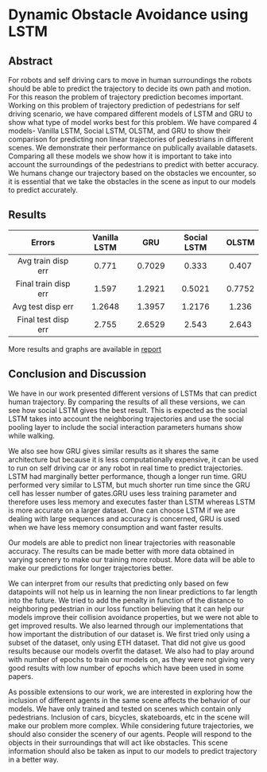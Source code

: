 # Dynamic Obstacle Avoidance using LSTM

## Abstract
For robots and self driving cars to move in human
surroundings the robots should be able to predict the trajectory
to decide its own path and motion. For this reason the problem
of trajectory prediction becomes important. Working on this
problem of trajectory prediction of pedestrians for self driving
scenario, we have compared different models of LSTM and GRU
to show what type of model works best for this problem. We
have compared 4 models- Vanilla LSTM, Social LSTM, OLSTM,
and GRU to show their comparison for predicting non linear
trajectories of pedestrians in different scenes. We demonstrate
their performance on publically available datasets. Comparing all
these models we show how it is important to take into account the
surroundings of the pedestrians to predict with better accuracy.
We humans change our trajectory based on the obstacles we
encounter, so it is essential that we take the obstacles in the
scene as input to our models to predict accurately.

## Results
| Errors              | Vanilla LSTM | GRU      |Social LSTM | OLSTM  |
| :----:              |    :----:    |  :----:  |   :----:   | :----: |
|Avg train disp err   |0.771         | 0.7029   |0.333       |0.407   |
|Final train disp err |1.597         | 1.2921   |0.5021      |0.7752  |
|Avg test disp err    |1.2648        |1.3957    |1.2176      |1.236   |
|Final test disp err  |2.755         |2.6529    |2.543       |2.643   |

More results and graphs are available in [report](./report.pdf)
## Conclusion and Discussion
We have in our work presented different versions of LSTMs
that can predict human trajectory. By comparing the results of
all these versions, we can see how social LSTM gives the best
result. This is expected as the social LSTM takes into account
the neighboring trajectories and use the social pooling layer to
include the social interaction parameters humans show while
walking.

We also see how GRU gives similar results as it shares
the same architecture but because it is less computationally
expensive, it can be used to run on self driving car or any robot
in real time to predict trajectories. LSTM had marginally better
performance, though a longer run time. GRU performed very
similar to LSTM, but much shorter run time since the GRU cell
has lesser number of gates.GRU uses less training parameter
and therefore uses less memory and executes faster than LSTM
whereas LSTM is more accurate on a larger dataset. One
can choose LSTM if we are dealing with large sequences
and accuracy is concerned, GRU is used when we have less
memory consumption and want faster results.

Our models are able to predict non linear trajectories with
reasonable accuracy. The results can be made better with more
data obtained in varying scenery to make our training more
robust. More data will be able to make our predictions for
longer trajectories better.

We can interpret from our results that predicting only based
on few datapoints will not help us in learning the non linear
predictions to far length into the future. We tried to add the
penalty in function of the distance to neighboring pedestrian in
our loss function believing that it can help our models improve
their collision avoidance properties, but we were not able to get
improved results. We also learned through our implementations that how
important the distribution of our dataset is. We first tried only
using a subset of the dataset, only using ETH dataset. That
did not give us good results because our models overfit the
dataset. We also had to play around with number of epochs to
train our models on, as they were not giving very good results
with low number of epochs which have been used in some
papers.

As possible extensions to our work, we are interested in
exploring how the inclusion of different agents in the same
scene affects the behavior of our models. We have only trained
and tested on scenes which contain only pedestrians. Inclusion
of cars, bicycles, skateboards, etc in the scene will make our
problem more complex. While considering future trajectories,
we should also consider the scenery of our agents. People will
respond to the objects in their surroundings that will act like
obstacles. This scene information should also be taken as input
to our models to predict trajectory in a better way.